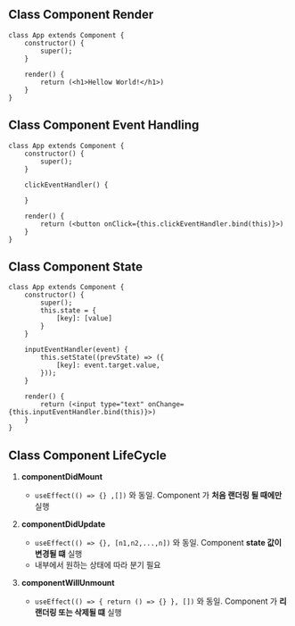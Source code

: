 ## Class Component Render
```
class App extends Component {
    constructor() {
        super();
    }

    render() {
        return (<h1>Hellow World!</h1>)
    }
}
```

## Class Component Event Handling

```
class App extends Component {
    constructor() {
        super();
    }

    clickEventHandler() {

    }

    render() {
        return (<button onClick={this.clickEventHandler.bind(this)}>)
    }
}
```

## Class Component State

```
class App extends Component {
    constructor() {
        super();
        this.state = {
            [key]: [value]
        }
    }

    inputEventHandler(event) {
        this.setState((prevState) => ({
            [key]: event.target.value,
        }));
    }

    render() {
        return (<input type="text" onChange={this.inputEventHandler.bind(this)}>)
    }
}
```

## Class Component LifeCycle

1. **componentDidMount**
   - `useEffect(() => {} ,[])` 와 동일. Component 가 **처음 랜더링 될 때에만** 실행

2. **componentDidUpdate**

    - `useEffect(() => {}, [n1,n2,...,n])` 와 동일. Component **state 값이 변경될 떄** 실행
    - 내부에서 원하는 상태에 따라 분기 필요

3. **componentWillUnmount**

    - `useEffect(() => { return () => {} }, [])` 와 동일. Component 가 **리랜더링 또는 삭제될 떄** 실행